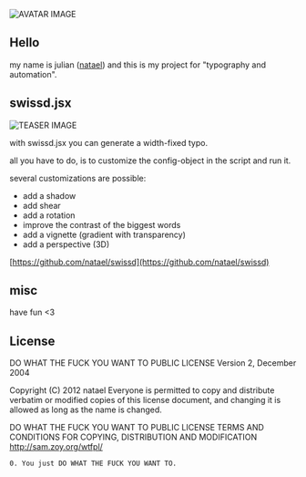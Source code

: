 ![AVATAR IMAGE](https://raw.github.com/fabiantheblind/auto-typo-adbe-id/master/natael/avatar.png)

Hello
---
my name is julian ([natael](https://github.com/natael))
and this is my project for "typography and automation".

swissd.jsx
---
![TEASER IMAGE](https://raw.github.com/fabiantheblind/auto-typo-adbe-id/master/natael/teaser.png)

with swissd.jsx you can generate a width-fixed typo.

all you have to do, is to customize the config-object
in the script and run it.

several customizations are possible:
+ add a shadow
+ add shear
+ add a rotation
+ improve the contrast of the biggest words
+ add a vignette (gradient with transparency)
+ add a perspective (3D)

[https://github.com/natael/swissd](https://github.com/natael/swissd)

misc
---
have fun <3

License
---

DO WHAT THE FUCK YOU WANT TO PUBLIC LICENSE
Version 2, December 2004

 Copyright (C) 2012 natael
 Everyone is permitted to copy and distribute verbatim or modified copies of this license document, and changing it is allowed as long as the name is changed.

DO WHAT THE FUCK YOU WANT TO PUBLIC LICENSE
TERMS AND CONDITIONS FOR COPYING, DISTRIBUTION AND MODIFICATION
http://sam.zoy.org/wtfpl/

`0. You just DO WHAT THE FUCK YOU WANT TO.  `